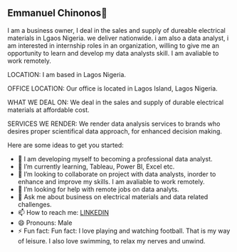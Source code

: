 ## Emmanuel Chinonos👋

I am a business owner, I deal in the sales and supply of dureable electrical materials in Lgaos Nigeria. we deliver nationwide. i am also a data analyst, i am interested in internship roles in an organization, willing to give me an opportunity to learn and develop my data analysts skill. I am avaliable to work remotely. 

LOCATION:
I am based in Lagos Nigeria.

OFFICE LOCATION:
Our office is located in Lagos Island, Lagos Nigeria.

WHAT WE DEAL ON:
We deal in the sales and supply of durable electrical materials at affordable cost.

SERVICES WE RENDER:
We render data analysis services to brands who desires proper scientifical data approach, for enhanced decision making. 


Here are some ideas to get you started:

- 🔭 I am developing myself to becoming a professional data analyst.
- 🌱  I’m currently learning, Tableau, Power BI, Excel etc.
-  👯  I’m looking to collaborate on project with data analysts, inorder to enhance and improve my skills. I am avaliable to work remotely.
- 🤔  I’m looking for help with remote jobs on data analyts.
- 💬 Ask me about business on electrical materials and data related challenges.
- 📫 How to reach me: [LINKEDIN](https://www.linkedin.com/in/emmanuel-chinonso-80ba81190/)
- 😄 Pronouns: Male
- ⚡ Fun fact: Fun fact: I love playing and watching football. That is my way of leisure. I also love swimming, to relax my nerves and unwind.
